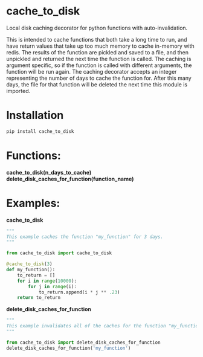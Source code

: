 # cache_to_disk
Local disk caching decorator for python functions with auto-invalidation.

This is intended to cache functions that both take a long time to run, and have return values that take up too much memory to cache in-memory with redis. The results of the function are pickled and saved to a file, and then unpickled and returned the next time the function is called. The caching is argument specific, so if the function is called with different arguments, the function will be run again. The caching decorator accepts an integer representing the number of days to cache the function for. After this many days, the file for that function will be deleted the next time this module is imported.

# Installation
```bash
pip install cache_to_disk
```

# Functions:
**cache_to_disk(n_days_to_cache)**
**delete_disk_caches_for_function(function_name)**


# Examples:
**cache_to_disk**
```python
"""
This example caches the function "my_function" for 3 days.
"""

from cache_to_disk import cache_to_disk

@cache_to_disk(3)
def my_function():
    to_return = []
    for i in range(10000):
        for j in range(i):
            to_return.append(i * j ** .23)
    return to_return
```
**delete_disk_caches_for_function**

```python
"""
This example invalidates all of the caches for the function "my_function". The function will be invalidated automatically, but this should be used when the function definition has been changed and you want it to re-run.
"""

from cache_to_disk import delete_disk_caches_for_function
delete_disk_caches_for_function('my_function')
```
